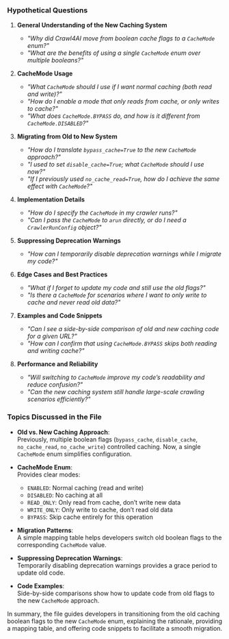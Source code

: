 ### Hypothetical Questions

1. **General Understanding of the New Caching System**
   - *"Why did Crawl4AI move from boolean cache flags to a `CacheMode` enum?"*
   - *"What are the benefits of using a single `CacheMode` enum over multiple booleans?"*

2. **CacheMode Usage**
   - *"What `CacheMode` should I use if I want normal caching (both read and write)?"*
   - *"How do I enable a mode that only reads from cache, or only writes to cache?"*
   - *"What does `CacheMode.BYPASS` do, and how is it different from `CacheMode.DISABLED`?"*

3. **Migrating from Old to New System**
   - *"How do I translate `bypass_cache=True` to the new `CacheMode` approach?"*
   - *"I used to set `disable_cache=True`; what `CacheMode` should I use now?"*
   - *"If I previously used `no_cache_read=True`, how do I achieve the same effect with `CacheMode`?"*

4. **Implementation Details**
   - *"How do I specify the `CacheMode` in my crawler runs?"*
   - *"Can I pass the `CacheMode` to `arun` directly, or do I need a `CrawlerRunConfig` object?"*

5. **Suppressing Deprecation Warnings**
   - *"How can I temporarily disable deprecation warnings while I migrate my code?"*

6. **Edge Cases and Best Practices**
   - *"What if I forget to update my code and still use the old flags?"*
   - *"Is there a `CacheMode` for scenarios where I want to only write to cache and never read old data?"*

7. **Examples and Code Snippets**
   - *"Can I see a side-by-side comparison of old and new caching code for a given URL?"*
   - *"How can I confirm that using `CacheMode.BYPASS` skips both reading and writing cache?"*

8. **Performance and Reliability**
   - *"Will switching to `CacheMode` improve my code’s readability and reduce confusion?"*
   - *"Can the new caching system still handle large-scale crawling scenarios efficiently?"*

### Topics Discussed in the File

- **Old vs. New Caching Approach**:  
  Previously, multiple boolean flags (`bypass_cache`, `disable_cache`, `no_cache_read`, `no_cache_write`) controlled caching. Now, a single `CacheMode` enum simplifies configuration.

- **CacheMode Enum**:  
  Provides clear modes:
  - `ENABLED`: Normal caching (read and write)
  - `DISABLED`: No caching at all
  - `READ_ONLY`: Only read from cache, don’t write new data
  - `WRITE_ONLY`: Only write to cache, don’t read old data
  - `BYPASS`: Skip cache entirely for this operation

- **Migration Patterns**:  
  A simple mapping table helps developers switch old boolean flags to the corresponding `CacheMode` value.

- **Suppressing Deprecation Warnings**:  
  Temporarily disabling deprecation warnings provides a grace period to update old code.

- **Code Examples**:  
  Side-by-side comparisons show how to update code from old flags to the new `CacheMode` approach.

In summary, the file guides developers in transitioning from the old caching boolean flags to the new `CacheMode` enum, explaining the rationale, providing a mapping table, and offering code snippets to facilitate a smooth migration.